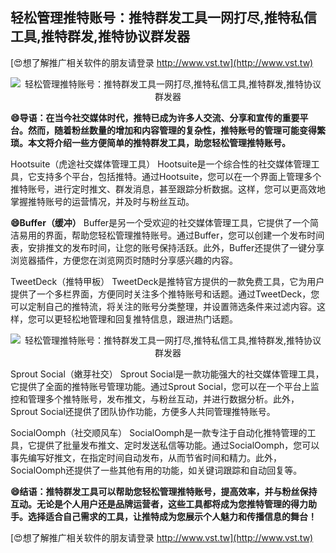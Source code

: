 ## **轻松管理推特账号：推特群发工具一网打尽,推特私信工具,推特群发,推特协议群发器**

[😍想了解推广相关软件的朋友请登录 http://www.vst.tw](http://www.vst.tw)

 <center><img src="https://vst.tw/MP4/tuiguang/png/4.png" alt="轻松管理推特账号：推特群发工具一网打尽,推特私信工具,推特群发,推特协议群发器"></center>

**😄导语：在当今社交媒体时代，推特已成为许多人交流、分享和宣传的重要平台。然而，随着粉丝数量的增加和内容管理的复杂性，推特账号的管理可能变得繁琐。本文将介绍一些方便简单的推特群发工具，助您轻松管理推特账号。**

Hootsuite（虎途社交媒体管理工具）
Hootsuite是一个综合性的社交媒体管理工具，它支持多个平台，包括推特。通过Hootsuite，您可以在一个界面上管理多个推特账号，进行定时推文、群发消息，甚至跟踪分析数据。这样，您可以更高效地掌握推特账号的运营情况，并及时与粉丝互动。

**😄Buffer（缓冲）**
Buffer是另一个受欢迎的社交媒体管理工具，它提供了一个简洁易用的界面，帮助您轻松管理推特账号。通过Buffer，您可以创建一个发布时间表，安排推文的发布时间，让您的账号保持活跃。此外，Buffer还提供了一键分享浏览器插件，方便您在浏览网页时随时分享感兴趣的内容。

TweetDeck（推特甲板）
TweetDeck是推特官方提供的一款免费工具，它为用户提供了一个多栏界面，方便同时关注多个推特账号和话题。通过TweetDeck，您可以定制自己的推特流，将关注的账号分类整理，并设置筛选条件来过滤内容。这样，您可以更轻松地管理和回复推特信息，跟进热门话题。

 <center><img src="https://vst.tw/MP4/tuiguang/png/2.png" alt="轻松管理推特账号：推特群发工具一网打尽,推特私信工具,推特群发,推特协议群发器"></center>

Sprout Social（嫩芽社交）
Sprout Social是一款功能强大的社交媒体管理工具，它提供了全面的推特账号管理功能。通过Sprout Social，您可以在一个平台上监控和管理多个推特账号，发布推文，与粉丝互动，并进行数据分析。此外，Sprout Social还提供了团队协作功能，方便多人共同管理推特账号。

SocialOomph（社交顺风车）
SocialOomph是一款专注于自动化推特管理的工具，它提供了批量发布推文、定时发送私信等功能。通过SocialOomph，您可以事先编写好推文，在指定时间自动发布，从而节省时间和精力。此外，SocialOomph还提供了一些其他有用的功能，如关键词跟踪和自动回复等。

**😄结语：推特群发工具可以帮助您轻松管理推特账号，提高效率，并与粉丝保持互动。无论是个人用户还是品牌运营者，这些工具都将成为您推特管理的得力助手。选择适合自己需求的工具，让推特成为您展示个人魅力和传播信息的舞台！**

[😍想了解推广相关软件的朋友请登录 http://www.vst.tw](http://www.vst.tw)



